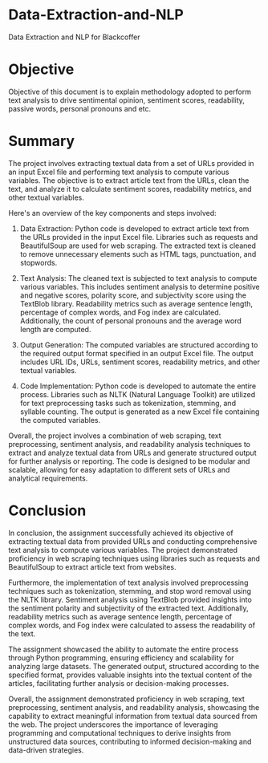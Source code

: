 # Data-Extraction-and-NLP
Data Extraction and NLP for Blackcoffer
# Objective
Objective of this document is to explain methodology adopted to perform text analysis to drive sentimental opinion, sentiment scores, readability, passive words, personal pronouns and etc.
# Summary
The project involves extracting textual data from a set of URLs provided in an input Excel file and performing text analysis to compute various variables. The objective is to extract article text from the URLs, clean the text, and analyze it to calculate sentiment scores, readability metrics, and other textual variables.

Here's an overview of the key components and steps involved:

1. Data Extraction: Python code is developed to extract article text from the URLs provided in the input Excel file. Libraries such as requests and BeautifulSoup are used for web scraping. The extracted text is cleaned to remove unnecessary elements such as HTML tags, punctuation, and stopwords.

2. Text Analysis: The cleaned text is subjected to text analysis to compute various variables. This includes sentiment analysis to determine positive and negative scores, polarity score, and subjectivity score using the TextBlob library. Readability metrics such as average sentence length, percentage of complex words, and Fog index are calculated. Additionally, the count of personal pronouns and the average word length are computed.

3. Output Generation: The computed variables are structured according to the required output format specified in an output Excel file. The output includes URL IDs, URLs, sentiment scores, readability metrics, and other textual variables.

4. Code Implementation: Python code is developed to automate the entire process. Libraries such as NLTK (Natural Language Toolkit) are utilized for text preprocessing tasks such as tokenization, stemming, and syllable counting. The output is generated as a new Excel file containing the computed variables.

Overall, the project involves a combination of web scraping, text preprocessing, sentiment analysis, and readability analysis techniques to extract and analyze textual data from URLs and generate structured output for further analysis or reporting. The code is designed to be modular and scalable, allowing for easy adaptation to different sets of URLs and analytical requirements.

# Conclusion

In conclusion, the assignment successfully achieved its objective of extracting textual data from provided URLs and conducting comprehensive text analysis to compute various variables. The project demonstrated proficiency in web scraping techniques using libraries such as requests and BeautifulSoup to extract article text from websites.

Furthermore, the implementation of text analysis involved preprocessing techniques such as tokenization, stemming, and stop word removal using the NLTK library. Sentiment analysis using TextBlob provided insights into the sentiment polarity and subjectivity of the extracted text. Additionally, readability metrics such as average sentence length, percentage of complex words, and Fog index were calculated to assess the readability of the text.

The assignment showcased the ability to automate the entire process through Python programming, ensuring efficiency and scalability for analyzing large datasets. The generated output, structured according to the specified format, provides valuable insights into the textual content of the articles, facilitating further analysis or decision-making processes.

Overall, the assignment demonstrated proficiency in web scraping, text preprocessing, sentiment analysis, and readability analysis, showcasing the capability to extract meaningful information from textual data sourced from the web. The project underscores the importance of leveraging programming and computational techniques to derive insights from unstructured data sources, contributing to informed decision-making and data-driven strategies.
